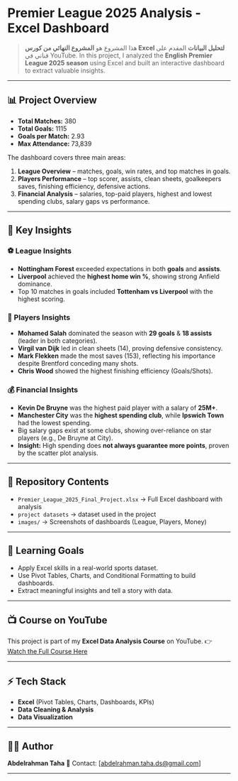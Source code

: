 # Premier League 2025 Analysis - Excel Dashboard

> هذا المشروع هو **المشروع النهائي من كورس Excel لتحليل البيانات** المقدم على قناتي في YouTube.
> In this project, I analyzed the **English Premier League 2025 season** using Excel and built an interactive dashboard to extract valuable insights.

---

## 📊 Project Overview

* **Total Matches:** 380
* **Total Goals:** 1115
* **Goals per Match:** 2.93
* **Max Attendance:** 73,839

The dashboard covers three main areas:

1. **League Overview** – matches, goals, win rates, and top matches in goals.
2. **Players Performance** – top scorer, assists, clean sheets, goalkeepers saves, finishing efficiency, defensive actions.
3. **Financial Analysis** – salaries, top-paid players, highest and lowest spending clubs, salary gaps vs performance.

---

## 🚀 Key Insights

### ⚽ League Insights

* **Nottingham Forest** exceeded expectations in both **goals** and **assists**.
* **Liverpool** achieved the **highest home win %**, showing strong Anfield dominance.
* Top 10 matches in goals included **Tottenham vs Liverpool** with the highest scoring.

### 👕 Players Insights

* **Mohamed Salah** dominated the season with **29 goals** & **18 assists** (leader in both categories).
* **Virgil van Dijk** led in clean sheets (14), proving defensive consistency.
* **Mark Flekken** made the most saves (153), reflecting his importance despite Brentford conceding many shots.
* **Chris Wood** showed the highest finishing efficiency (Goals/Shots).

### 💰 Financial Insights

* **Kevin De Bruyne** was the highest paid player with a salary of **25M+**.
* **Manchester City** was the **highest spending club**, while **Ipswich Town** had the lowest spending.
* Big salary gaps exist at some clubs, showing over-reliance on star players (e.g., De Bruyne at City).
* **Insight:** High spending does **not always guarantee more points**, proven by the scatter plot analysis.

---

## 📂 Repository Contents

* `Premier_League_2025_Final_Project.xlsx` → Full Excel dashboard with analysis
* `project datasets` →  dataset used in the project
* `images/` → Screenshots of dashboards (League, Players, Money)

---

## 🎯 Learning Goals

* Apply Excel skills in a real-world sports dataset.
* Use Pivot Tables, Charts, and Conditional Formatting to build dashboards.
* Extract meaningful insights and tell a story with data.

---

## 📺 Course on YouTube

This project is part of my **Excel Data Analysis Course** on YouTube.
👉 [Watch the Full Course Here](https://www.youtube.com/playlist?list=PLJlZVxt6CswlhPHzOgK1uoenXckr9lzWc)

---

## ⚡ Tech Stack

* **Excel** (Pivot Tables, Charts, Dashboards, KPIs)
* **Data Cleaning & Analysis**
* **Data Visualization**

---

## 👨‍💻 Author

**Abdelrahman Taha**
📧 Contact: [abdelrahman.taha.ds@gmail.com]

---
